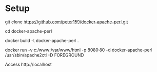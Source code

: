 # Setup

git clone https://github.com/peter159/docker-apache-perl.git

cd docker-apache-perl

docker build -t docker-apache-perl .

docker run -v c:/www:/var/www/html -p 8080:80 -d docker-apache-perl /usr/sbin/apache2ctl -D FOREGROUND

Access http://localhost
